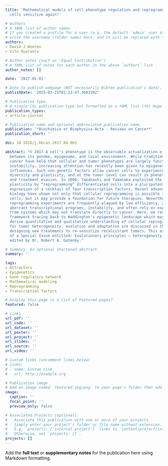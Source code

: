```yaml
---
title: 'Mathematical models of cell phenotype regulation and reprogramming: Make cancer
  cells sensitive again!'

# Authors
# A YAML list of author names
# If you created a profile for a user (e.g. the default `admin` user at `content/authors/admin/`), 
# write the username (folder name) here, and it will be replaced with their full name and linked to their profile.
authors:
- David J Wooten
- Vito Quaranta

# Author notes (such as 'Equal Contribution')
# A YAML list of notes for each author in the above `authors` list
author_notes: []

date: '2017-01-01'

# Date to publish webpage (NOT necessarily Bibtex publication's date).
publishDate: '2025-03-21T01:22:47.360339Z'

# Publication type.
# A single CSL publication type but formatted as a YAML list (for Hugo requirements).
publication_types:
- article-journal

# Publication name and optional abbreviated publication name.
publication: '*Biochimica et Biophysica Acta - Reviews on Cancer*'
publication_short: ''

doi: 10.1016/j.bbcan.2017.04.001

abstract: "© 2017 A cell's phenotype is the observable actualization of complex interactions
  between its genome, epigenome, and local environment. While traditional views in
  cancer have held that cellular and tumor phenotypes are largely functions of genomic
  instability, increasing attention has recently been given to epigenetic and microenvironmental
  influences. Such non-genetic factors allow cancer cells to experience intrinsic
  diversity and plasticity, and at the tumor level can result in phenotypic heterogeneity
  and treatment evasion. In 2006, Takahashi and Yamanaka exploited the epigenome's
  plasticity by “reprogramming” differentiated cells into a pluripotent state by inducing
  expression of a cocktail of four transcription factors. Recent advances in cancer
  biology have shown not only that cellular reprogramming is possible for malignant
  cells, but it may provide a foundation for future therapies. Nevertheless, cell
  reprogramming experiments are frequently plagued by low efficiency, activation of
  aberrant transcriptional programs, instability, and often rely on expertise gathered
  from systems which may not translate directly to cancer. Here, we review a theoretical
  framework tracing back to Waddington's epigenetic landscape which may be used to
  derive quantitative and qualitative understanding of cellular reprogramming. Implications
  for tumor heterogeneity, evolution and adaptation are discussed in the context of
  designing new treatments to re-sensitize recalcitrant tumors. This article is part
  of a Special Issue entitled: Evolutionary principles — heterogeneity in cancer?,
  edited by Dr. Robert A. Gatenby."

# Summary. An optional shortened abstract.
summary: ''

tags:
- Attractors
- Epigenetics
- Gene regulatory network
- Mathematical modeling
- Reprogramming
- Transcription factors

# Display this page in a list of Featured pages?
featured: false

# Links
url_pdf: ''
url_code: ''
url_dataset: ''
url_poster: ''
url_project: ''
url_slides: ''
url_source: ''
url_video: ''

# Custom links (uncomment lines below)
# links:
# - name: Custom Link
#   url: http://example.org

# Publication image
# Add an image named `featured.jpg/png` to your page's folder then add a caption below.
image:
  caption: ''
  focal_point: ''
  preview_only: false

# Associated Projects (optional).
#   Associate this publication with one or more of your projects.
#   Simply enter your project's folder or file name without extension.
#   E.g. `projects: ['internal-project']` links to `content/project/internal-project/index.md`.
#   Otherwise, set `projects: []`.
projects: []
---
```


Add the **full text** or **supplementary notes** for the publication here using Markdown formatting.
